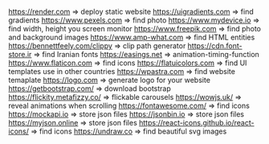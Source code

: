 https://render.com 			                        => deploy static website
https://uigradients.com 		                    => find gradients
https://www.pexels.com 			                    => find photo
https://www.mydevice.io			                    => find width, height you screen monitor
https://www.freepik.com			                    => find photo and background images
https://www.amp-what.com		                    => find HTML entities
https://bennettfeely.com/clippy 	              => clip path generator
https://cdn.font-store.ir		                    => find Iranian fonts
https://easings.net			                        => animation-timing-function
https://www.flaticon.com		                    => find icons
https://flatuicolors.com		                    => find UI templates use in other countries
https://wpastra.com			                        => find website temaplate
https://logo.com			                          => generate logo for your website
https://getbootstrap.com/		                    => download bootstrap
https://flickity.metafizzy.co/		              => flickable carousels
https://wowjs.uk/			                          => reveal animations when scrolling
https://fontawesome.com/                        => find icons 
https://mockapi.io                              => store json files
https://jsonbin.io                              => store json files
https://myjson.online                           => store json files
https://react-icons.github.io/react-icons/      => find icons
https://undraw.co                               => find beautiful svg images
